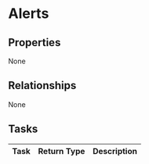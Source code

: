 # Alerts



## Properties
None

## Relationships
None


## Tasks

| Task		   | Return Type	|Description|
|:---------------|:--------|:----------|
